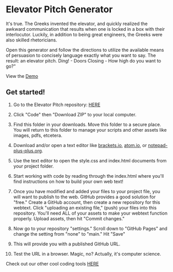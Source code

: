 # Elevator Pitch Generator

It's true. The Greeks invented the elevator, and quickly realized the awkward communication that results when one is locked in a box with their interlocutor. Luckily, in addition to being great engineers, the Greeks were also skilled rhetoricians.

Open this generator and follow the directions to utilize the available means of persuasion to concisely language exactly what you want to say. The result: an elevator pitch. Ding! - Doors Closing - How high do you want to go?"

View the [Demo](https://pitt-fuego.github.io/elevator-pitch-generator) 


## Get started!

1. Go to the Elevator Pitch repository: [HERE](https://github.com/Pitt-Fuego/elevator-pitch-generator)

2. Click "Code" then "Download ZIP" to your local computer. 

3. Find this folder in your downloads. Move this folder to a secure place. You will return to this folder to manage your scripts and other assets like images, pdfs, etcetera. 

4. Download and/or open a text editor like [brackets.io](https://brackets.io), [atom.io](https://atom.io), or [notepad-plus-plus.org](notepad-plus-plus.org). 

5. Use the text editor to open the style.css and index.html documents from your project folder.  

6. Start working with code by reading through the index.html where you'll find instructions on how to build your own web text! 

7. Once you have modified and added your files to your project file, you will want to publish to the web. GitHub provides a good solution for "free." Create a GitHub account, then create a new repository for this webtext. Click  "uploading an existing file," (push) your files into this repository. You'll need ALL of your assets to make your webtext function properly. Upload assets, then hit "Commit changes." 

9. Now go to your repository "settings." Scroll down to "GitHub Pages" and change the setting from "none" to "main." Hit "Save"

10. This will provide you with a published GitHub URL.

11. Test the URL in a browser. Magic, no? Actually, it's computer science.  


Check out our other cool coding tools [HERE](https://pitt-fuego.github.io/Pitt-Fuego-Coding-Tools/)


